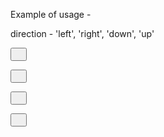 Example of usage - 

direction - 'left', 'right', 'down', 'up'

<fab-speed-dial direction="right">
  <button type="button" mat-fab fab-toggle><i class="material-icons">&#xE84D;</i></button>
  
  <button type="button" mat-fab fab-button><i class="material-icons">&#xE84D;</i></button>
  
  <button type="button" mat-fab fab-button><i class="material-icons">&#xE84D;</i></button>
  
  <button type="button" mat-fab fab-button><i class="material-icons">&#xE84D;</i></button>
</fab-speed-dial>